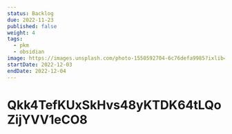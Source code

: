 ```yaml
---
status: Backlog
due: 2022-11-23
published: false
weight: 4
tags:
  - pkm
  - obsidian
image: https://images.unsplash.com/photo-1550592704-6c76defa9985?ixlib=rb-4.0.3&ixid=MnwxMjA3fDB8MHxwaG90by1wYWdlfHx8fGVufDB8fHx8&auto=format&fit=crop&w=300&q=80
startDate: 2022-12-03
endDate: 2022-12-04
---
```


# Qkk4TefKUxSkHvs48yKTDK64tLQoZijYVV1eCO8
